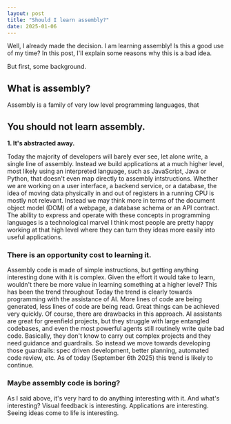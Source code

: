 ```yaml
---
layout: post
title: "Should I learn assembly?"
date: 2025-01-06
---
```


Well, I already made the decision. I am learning assembly! Is this a good use of my time? In this post, I'll explain some reasons why this is a bad idea.

But first, some background.

## What is assembly?

Assembly is a family of very low level programming languages, that 

## You should not learn assembly.

**1. It's abstracted away.**

Today the majority of developers will barely ever see, let alone write, a single line of assembly. Instead we build applications at a much higher level, most likely using an interpreted language, such as JavaScript, Java or Python, that doesn't even map directly to assembly intstructions. Whether we are working on a user interface, a backend service, or a database, the idea of moving data physically in and out of registers in a running CPU is mostly not relevant. Instead we may think more in terms of the document object model (DOM) of a webpage, a database schema or an API contract. The ability to express and operate with these concepts in programming languages is a technological marvel I think most people are pretty happy working at that high level where they can turn they ideas more easily into useful applications.

### There is an opportunity cost to learning it.

Assembly code is made of simple instructions, but getting anything interesting done with it is complex. Given the effort it would take to learn, wouldn't there be more value in learning something at a higher level? This has been the trend throughout Today the trend is clearly towards programming with the assistance of AI. More lines of code are being generated, less lines of code are being read. Great things can be achieved very quickly. Of course, there are drawbacks in this approach. AI assistants are great for greenfield projects, but they struggle with large entangled codebases, and even the most powerful agents still routinely write quite bad code. Basically, they don't know to carry out complex projects and they need guidance and guardrails. So instead we move towards developing those guardrails: spec driven development, better planning, automated code review, etc. As of today (September 6th 2025) this trend is likely to continue.

### Maybe assembly code is boring?

As I said above, it's very hard to do anything interesting with it. And what's interesting? Visual feedback is interesting. Applications are interesting. Seeing ideas come to life is interesting.





